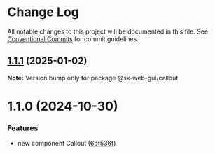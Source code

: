 # Change Log

All notable changes to this project will be documented in this file.
See [Conventional Commits](https://conventionalcommits.org) for commit guidelines.

## [1.1.1](https://github.com/Sundsvallskommun/web-shared-components/compare/@sk-web-gui/callout@1.1.0...@sk-web-gui/callout@1.1.1) (2025-01-02)

**Note:** Version bump only for package @sk-web-gui/callout

# 1.1.0 (2024-10-30)

### Features

- new component Callout ([6bf536f](https://github.com/Sundsvallskommun/web-shared-components/commit/6bf536f6b657a4172ed55ae7547a205531819d76))
